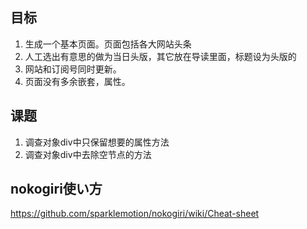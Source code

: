 ## 目标 ##
1.  生成一个基本页面。页面包括各大网站头条
2.  人工选出有意思的做为当日头版，其它放在导读里面，标题设为头版的
3.  网站和订阅号同时更新。
4.  页面没有多余嵌套，属性。

## 课题 ##
1.  调查对象div中只保留想要的属性方法
2.  调查对象div中去除空节点的方法

## nokogiri使い方
https://github.com/sparklemotion/nokogiri/wiki/Cheat-sheet
